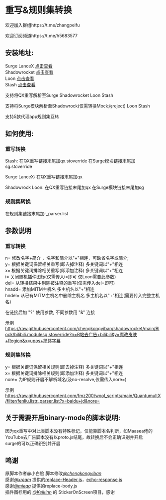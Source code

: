 # 重写&规则集转换
欢迎加入群组https://t.me/zhangpeifu

欢迎订阅频道https://t.me/h5683577

## 安装地址:
   Surge LanceX [点击查看](https://raw.githubusercontent.com/chengkongyiban/Surge/main/modules/QX_to_Surge.sgmodule)  
   Shadowrocket [点击查看](https://raw.githubusercontent.com/chengkongyiban/shadowrocket/main/Block/QX_to_Shadowrocket.module)  
   Loon [点击查看](https://raw.githubusercontent.com/chengkongyiban/Loon/main/Loon-Gallery/Rewrite_to_Loon.plugin)  
   Stash [点击查看](https://raw.githubusercontent.com/chengkongyiban/stash/main/override_Store/Rewrite_to_Stash.stoverride)  

支持将QX重写解析至Surge Shadowrocket Loon Stash  
  
支持将Surge模块解析至Shadowrock(仅需转换Mock为reject) Loon Stash  
  
支持5款代理app规则集互转  
  

## 如何使用:  
### 重写转换  
   Stash: 在QX重写链接末尾加qx.stoverride  在Surge模块链接末尾加sg.stoverride  
  
   Surge LanceX: 在QX重写链接末尾加qx  
  
   Shadowrock Loon: 在QX重写链接末尾加qx  在Surge模块链接末尾加sg  
  
### 规则集转换  
   在规则集链接末尾加r_parser.list  

## 参数说明  
### 重写转换  
   n=  修改名字+简介 ，名字和简介以"+"相连，可缺省名字或简介;  
   y=  根据关键词保留相关重写(即去掉注释) 多关键词以"+"相连  
   x=  根据关键词排除相关重写(即添加注释) 多关键词以"+"相连  
   i=  关闭随机插件图标(仅需传入i=即可 仅Loon需要此参数)  
   del= 从转换结果中剔除被注释的重写(仅需传入del=即可)  
   hnadd= 添加MITM主机名 多主机名以"+"相连  
   hndel= 从已有MITM主机名中删除主机名 多主机名以"+"相连(需要传入完整主机名)  
  
   在链接后加 "?" 使用参数, 不同参数用 "&" 连接  

   示例 https://raw.githubusercontent.com/chengkongyiban/shadowrocket/main/Block/bilibili.modulesg.stoverride?n=B站去广告+bilibili&y=魔改皮肤+Region&x=upos+简体字幕  

### 规则集转换  
   y=  根据关键词保留相关规则(即去掉注释) 多关键词以"+"相连  
   x=  根据关键词排除相关规则(即添加注释) 多关键词以"+"相连  
   nore=  为IP规则开启不解析域名(及no-resolve,仅需传入nore=)  

   示例 https://raw.githubusercontent.com/fmz200/wool_scripts/main/QuantumultX/filter/fenliu.listr_parser.list?x=baidu+jd&nore=  

## 关于需要开启binary-mode的脚本说明:  
   因为qx重写中对此类脚本没有特殊标记，仅能靠脚本名判断，如Maasea佬的YouTube去广告脚本没有以proto.js结尾，故转换后不会正确识别并开启  
   surge的可以正确识别并开启  

## 鸣谢  
原脚本作者@小白脸 脚本修改[*@chengkongyiban*](https://github.com/chengkongyiban)  
感谢[*@xream*](https://github.com/xream) 提供的[replace-Header.js](https://github.com/xream/scripts/raw/main/surge/modules/replace-header/index.js)，[echo-response.js](https://github.com/xream/scripts/raw/main/surge/modules/echo-response/index.js)  
感谢[*@mieqq*](https://github.com/mieqq) 提供的replace-body.js  
插件图标用的 [*@Keikinn*](https://github.com/Keikinn) 的 StickerOnScreen项目，感谢  
